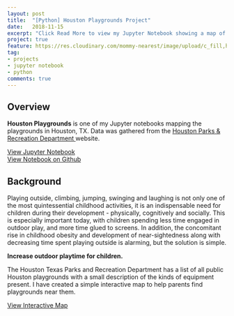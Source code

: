 ```yaml
---
layout: post
title:  "[Python] Houston Playgrounds Project"
date:   2018-11-15
excerpt: "Click Read More to view my Jupyter Notebook showing a map of playgrounds in Houston, TX"
project: true
feature: https://res.cloudinary.com/mommy-nearest/image/upload/c_fill,h_450,w_800/sjd19q4jlstuhywc50cy.jpg
tag:
- projects
- jupyter notebook
- python
comments: true
---
```


## Overview
<b>Houston Playgrounds</b> is one of my Jupyter notebooks mapping the playgrounds in Houston, TX.  Data was gathered from the <a href="https://www.houstontx.gov/parks/"> Houston Parks & Recreation Department </a> website.  

<div markdown="0"><a href="http://juliemocko.com/notebooks/houston-playgrounds/" class="btn btn-info">View Jupyter Notebook</a></div> 
<div markdown="0"><a href="https://github.com/jamocko/jamocko.github.io/blob/master/assets/code/HoustonPlaygrounds.ipynb" class="btn btn-info">View Notebook on Github</a></div> 

## Background

Playing outside, climbing, jumping, swinging and laughing is not only one of the most quintessential childhood activities, it is an indispensable need for children during their development - physically, cognitively and socially. This is especially important today, with children spending less time engaged in outdoor play, and more time glued to screens. In addition, the concomitant rise in childhood obesity and development of near-sightedness along with decreasing time spent playing outside is alarming, but the solution is simple.  

<b>Increase outdoor playtime for children.</b>  

The Houston Texas Parks and Recreation Department has a list of all public Houston playgrounds with a small description of the kinds of equipment present. I have created a simple interactive map to help parents find playgrounds near them.

<div markdown="0"><a href="https://github.com/jamocko/jamocko.github.io/blob/master/assets/code/Houston_playgrounds_map.html" class="btn btn-info">View Interactive Map</a></div>
